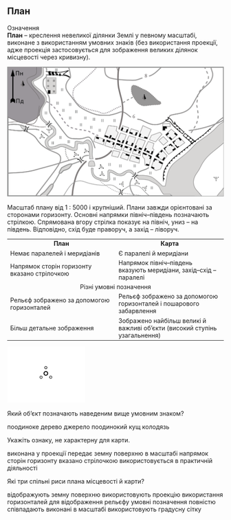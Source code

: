 План
----

<div class="eoz-wrap">
<span class="eoz">Означення</span>
<div class="eoz-text">
<b>План</b> – креслення невеликої дiлянки Землi у певному масштабi, виконане з використанням умовних знакiв (без використання проекцiї, адже проекцiя застосовується для зображення великих дiлянок мiсцевостi через кривизну).
</div>
</div>

![image](pic5.png)


Масштаб плану від 1 : 5000 і крупніший. Плани завжди орієнтовані за
сторонами горизонту. Основні напрямки північ–південь позначають
стрілкою. Спрямована вгору стрілка показує на північ, униз – на південь.
Відповідно, схід буде праворуч, а захід – ліворуч.

<table>
<tr>
<td  align="center" style="width: 50%;">
<b>План</b>
</td>

<td align="center">
<b>Карта</b>
</td>
</tr>
<tr>
<td>
Немає паралелей i меридiанiв
</td>
<td>
Є паралелi й меридiани
</td>
</tr>
<tr>
<td>
Напрямок сторiн горизонту вказано стрiлочкою
</td>
<td>
Напрямок пiвнiч–пiвдень вказують меридiани, захiд–схiд – паралелi
</td>
</tr>
<tr>
<td colspan="2" align="center">
Рiзнi умовнi позначення
</td>
</tr>
<tr>
<td>
Рельєф зображено за допомогою горизонталей
</td>
<td>
Рельєф зображено за допомогою горизонталей i пошарового забарвлення
</td>
</tr>
<tr>
<td>
Бiльш детальне зображення
</td>
<td>
Зображено найбiльш великi й важливi об’єкти (високий ступiнь узагальнення)
</td>
</tr>
</table>

<img src="umovni_poznachennya/pood_kywi.jpg"/>
<quiz correctLabel="correct" incorrectLabel="incorrect" checkLabel="check"> 
    <question text="">
        <p>Який об’єкт позначають наведеним вище умовним знаком?</p>
        <answer>поодиноке дерево</answer>
        <answer>джерело</answer>
        <answer correct>поодинокий кущ</answer>
        <answer>колодязь</answer>
    </question>
    <question text="">
        <p>Укажіть ознаку, не характерну для карти.</p>
        <answer>виконана у проекції</answer>
        <answer>передає земну поверхню в масштабі</answer>
        <answer correct>напрямок сторін горизонту вказано стрілочкою</answer>
        <answer>використовується в практичній діяльності</answer>
    </question>
        <question multiple>
        <p>Які три спільні риси плана місцевості й  карти?</p>
        <answer correct>відображують земну поверхню</answer>
        <answer>використовують проекцію</answer>
        <answer correct>використання горизонталей для відображення рельєфу</answer>
        <answer>умовні позначення повністю співпадають</answer>
        <answer correct>виконані в масштабі</answer>
        <answer>використовують градусну сітку</answer>
    </question>
</quiz>
